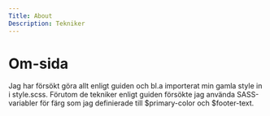```yaml
---
Title: About
Description: Tekniker
---
```


Om-sida
==========================
Jag har försökt göra allt enligt guiden och bl.a importerat min gamla style in i style.scss. Förutom de tekniker enligt guiden försökte jag använda SASS-variabler för färg som jag definierade till $primary-color och $footer-text.
